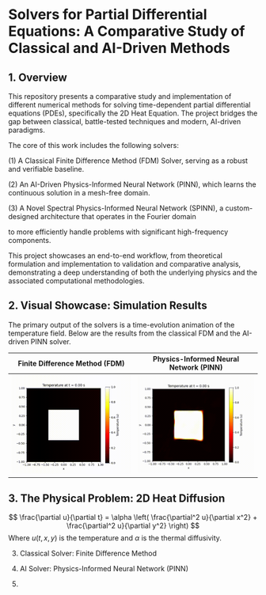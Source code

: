 # Solvers for Partial Differential Equations: A Comparative Study of Classical and AI-Driven Methods

## 1. Overview
This repository presents a comparative study and implementation of different numerical methods for solving time-dependent partial differential equations (PDEs), 
specifically the 2D Heat Equation. The project bridges the gap between classical, battle-tested techniques and modern, AI-driven paradigms.

The core of this work includes the following solvers:

   (1) A Classical Finite Difference Method (FDM) Solver, serving as a robust and verifiable baseline.
	
   (2) An AI-Driven Physics-Informed Neural Network (PINN), which learns the continuous solution in a mesh-free domain.
	
   (3) A Novel Spectral Physics-Informed Neural Network (SPINN), a custom-designed architecture that operates in the Fourier domain 

to more efficiently handle problems with significant high-frequency components.

This project showcases an end-to-end workflow, from theoretical formulation and implementation to validation and 
comparative analysis, demonstrating a deep understanding of both the underlying physics and the associated computational methodologies.


## 2. Visual Showcase: Simulation Results

The primary output of the solvers is a time-evolution animation of the temperature field. Below are the results from the classical FDM and the AI-driven PINN solver.

| **Finite Difference Method (FDM)** | **Physics-Informed Neural Network (PINN)** |
| :--------------------------------: | :----------------------------------------: |
| ![FDM Animation](FDM_heat_equation.gif) | ![PINN Animation](PINN_heat_equation.gif) |



## 3. The Physical Problem: 2D Heat Diffusion

 $$ \frac{\partial u}{\partial t} = \alpha \left( \frac{\partial^2 u}{\partial x^2} + \frac{\partial^2 u}{\partial y^2} \right) $$ 
 Where $u(t, x, y)$ is the temperature and $α$ is the thermal diffusivity.


3. Classical Solver: Finite Difference Method

   
4. AI Solver: Physics-Informed Neural Network (PINN)


5. 
